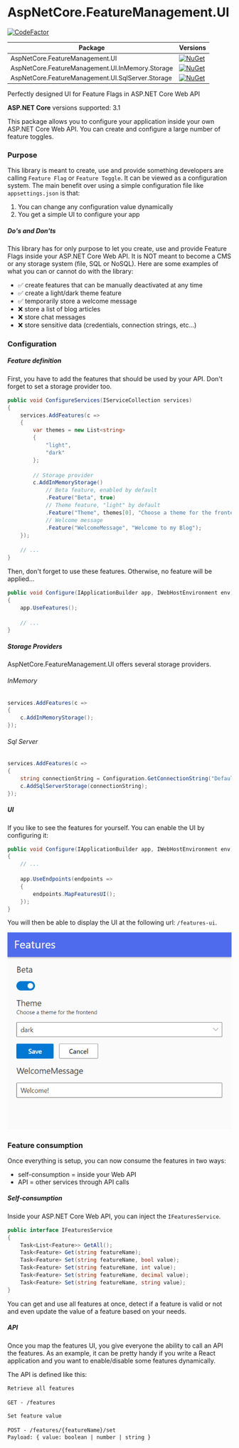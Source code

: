 # AspNetCore.FeatureManagement.UI

[![CodeFactor](https://www.codefactor.io/repository/github/odonno/aspnetcore.featuremanagement.ui/badge?s=721e064ae93fbd78d8c9ab4304aa513a07889e98)](https://www.codefactor.io/repository/github/odonno/aspnetcore.featuremanagement.ui)

| Package | Versions |
| ------- | -------- |
| AspNetCore.FeatureManagement.UI | [![NuGet](https://img.shields.io/nuget/v/AspNetCore.FeatureManagement.UI.svg)](https://www.nuget.org/packages/AspNetCore.FeatureManagement.UI/) |
| AspNetCore.FeatureManagement.UI.InMemory.Storage | [![NuGet](https://img.shields.io/nuget/v/AspNetCore.FeatureManagement.UI.InMemory.Storage.svg)](https://www.nuget.org/packages/AspNetCore.FeatureManagement.UI.InMemory.Storage/) |
| AspNetCore.FeatureManagement.UI.SqlServer.Storage | [![NuGet](https://img.shields.io/nuget/v/AspNetCore.FeatureManagement.UI.SqlServer.Storage.svg)](https://www.nuget.org/packages/AspNetCore.FeatureManagement.UI.SqlServer.Storage/) |

Perfectly designed UI for Feature Flags in ASP.NET Core Web API

**ASP.NET Core** versions supported: 3.1

This package allows you to configure your application inside your own ASP.NET Core Web API. You can create and configure a large number of feature toggles.

### Purpose

This library is meant to create, use and provide something developers are calling `Feature Flag` or `Feature Toggle`. It can be viewed as a configuration system. The main benefit over using a simple configuration file like `appsettings.json` is that:

1. You can change any configuration value dynamically
2. You get a simple UI to configure your app

##### Do's and Don'ts

This library has for only purpose to let you create, use and provide Feature Flags inside your ASP.NET Core Web API. It is NOT meant to become a CMS or any storage system (file, SQL or NoSQL). Here are some examples of what you can or cannot do with the library:

* ✅ create features that can be manually deactivated at any time
* ✅ create a light/dark theme feature
* ✅ temporarily store a welcome message
* ❌ store a list of blog articles
* ❌ store chat messages
* ❌ store sensitive data (credentials, connection strings, etc...)

### Configuration

##### Feature definition

First, you have to add the features that should be used by your API. Don't forget to set a storage provider too.

```cs
public void ConfigureServices(IServiceCollection services)
{
    services.AddFeatures(c =>
    {
        var themes = new List<string>
        {
            "light",
            "dark"
        };

        // Storage provider
        c.AddInMemoryStorage()
            // Beta feature, enabled by default
            .Feature("Beta", true)
            // Theme feature, "light" by default
            .Feature("Theme", themes[0], "Choose a theme for the frontend", themes)
            // Welcome message
            .Feature("WelcomeMessage", "Welcome to my Blog");
    });

    // ...
}
```

Then, don't forget to use these features. Otherwise, no feature will be applied...

```cs
public void Configure(IApplicationBuilder app, IWebHostEnvironment env)
{
    app.UseFeatures();

    // ...
}
```

##### Storage Providers

AspNetCore.FeatureManagement.UI offers several storage providers.

###### InMemory

```cs
services.AddFeatures(c =>
{
    c.AddInMemoryStorage();
});
```

###### Sql Server

```cs
services.AddFeatures(c =>
{
    string connectionString = Configuration.GetConnectionString("DefaultConnection");
    c.AddSqlServerStorage(connectionString);
});
```

##### UI

If you like to see the features for yourself. You can enable the UI by configuring it:

```cs
public void Configure(IApplicationBuilder app, IWebHostEnvironment env)
{
    // ...

    app.UseEndpoints(endpoints =>
    {
        endpoints.MapFeaturesUI();
    });
}
```

You will then be able to display the UI at the following url: `/features-ui`.

![Features UI](./Images/features-ui.png)

### Feature consumption

Once everything is setup, you can now consume the features in two ways:

* self-consumption = inside your Web API
* API = other services through API calls

##### Self-consumption 

Inside your ASP.NET Core Web API, you can inject the `IFeaturesService`.

```cs
public interface IFeaturesService
{
    Task<List<Feature>> GetAll();
    Task<Feature> Get(string featureName);
    Task<Feature> Set(string featureName, bool value);
    Task<Feature> Set(string featureName, int value);
    Task<Feature> Set(string featureName, decimal value);
    Task<Feature> Set(string featureName, string value);
}
```

You can get and use all features at once, detect if a feature is valid or not and even update the value of a feature based on your needs.

##### API

Once you map the features UI, you give everyone the ability to call an API the features. As an example, it can be pretty handy if you write a React application and you want to enable/disable some features dynamically.

The API is defined like this:

```
Retrieve all features

GET - /features
```

```
Set feature value

POST - /features/{featureName}/set
Payload: { value: boolean | number | string }
```
